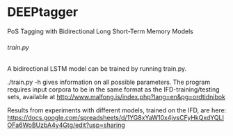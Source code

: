 # DEEPtagger
PoS Tagging with Bidirectional Long Short-Term Memory Models

###### train.py
A bidirectional LSTM model can be trained by running train.py.

./train.py -h gives information on all possible parameters.
The program requires input corpora to be in the same format as the IFD-training/testing sets, available at http://www.malfong.is/index.php?lang=en&pg=ordtidnibok

Results from experiments with different models, trained on the IFD, are here: https://docs.google.com/spreadsheets/d/1YG8xYaW10x4jvsCFyHkQxdYQLIOFa6WoBUzbA4y4Gtg/edit?usp=sharing